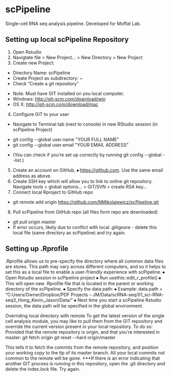 # scPipeline
Single-cell RNA seq analysis pipeline. Developed for Moffat Lab. 

## Setting up local scPipeline Repository
1.	Open Rstudio
2.	Navigtate file > New Project… > New Directory > New Project
3.	Create new Project:
*	Directory Name: scPipeline
*	Create Project as subdirectory: ~
*	Check “Create a git repository”
  +	Note. Must have GIT installed on you local computer. 
  +	Windows: http://git-scm.com/download/win
  +	OS X: http://git-scm.com/download/mac
4.	Configure GIT to your user
*	Navigate to Terminal tab (next to console) in new RStudio session (in scPipeline Project)
  +	git config --global user.name "YOUR FULL NAME"
  +	git config --global user.email "YOUR EMAIL ADDRESS"
*	(You can check if you’re set up correctly by running git config --global --list.)
5.	Create an account on GitHub, ⦁	https://github.com. Use the same email address as above.
6.	Create SSH key which will allow you to link to online git repository. Navigate tools > global options… > GIT/SVN > create RSA key…
7.	Connect local Rproject to GitHub repo
  +	git remote add origin https://github.com/NMikolajewicz/scPipeline.git
8.	Pull scPipeline from GitHub repo (all files form repo are downloaded)
  +	git pull origin master
  +	If error occurs, likely due to conflict with local .gitignore - delete this local file (same directory as scPipeline) and try again. 

## Setting up .Rprofile
.Rprofile allows us to pre-specify the directory where all common data files are stores. This path may vary across different computers, and so it helps to set this as a local file to enable a user-friendly experience with scPipeline. 
⦁	Open Rstudio session in scPipeline project
⦁	Run usethis::edit_r_profile()
⦁	This will open new .Rprofile file that is located in the parent or working directory of the scPipeline. 
⦁	Specify the data path:
⦁	Example: data.path = “C:Users/Owner/Dropbox/PDF Projects – JM/Data/scRNA-seq/01_sci-RNA-seq3_Hong_Kevin_Jason/Data/”
⦁	Next time you start a scPipeline Rstudio session, the data path will be specified in the global environment. 

Overriding local directory with remote
To get the latest version of the single cell analysis module, you may like to pull them from the GIT repository and override the current version present in your local repository. To do so:
Provided that the remote repository is origin, and that you're interested in master:
git fetch origin
git reset --hard origin/master

This tells it to fetch the commits from the remote repository, and position your working copy to the tip of its master branch.
All your local commits not common to the remote will be gone.
***If there is an error indicating that another GIT process is running in this repository, open the .git directory and delete the index.lock file. Try again. 

